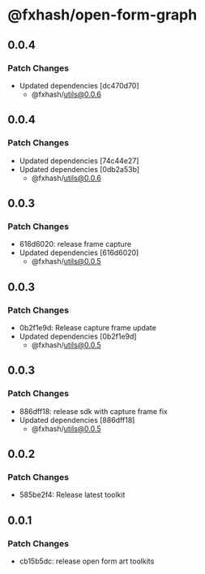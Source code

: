 # @fxhash/open-form-graph

## 0.0.4

### Patch Changes

- Updated dependencies [dc470d70]
  - @fxhash/utils@0.0.6

## 0.0.4

### Patch Changes

- Updated dependencies [74c44e27]
- Updated dependencies [0db2a53b]
  - @fxhash/utils@0.0.6

## 0.0.3

### Patch Changes

- 616d6020: release frame capture
- Updated dependencies [616d6020]
  - @fxhash/utils@0.0.5

## 0.0.3

### Patch Changes

- 0b2f1e9d: Release capture frame update
- Updated dependencies [0b2f1e9d]
  - @fxhash/utils@0.0.5

## 0.0.3

### Patch Changes

- 886dff18: release sdk with capture frame fix
- Updated dependencies [886dff18]
  - @fxhash/utils@0.0.5

## 0.0.2

### Patch Changes

- 585be2f4: Release latest toolkit

## 0.0.1

### Patch Changes

- cb15b5dc: release open form art toolkits
